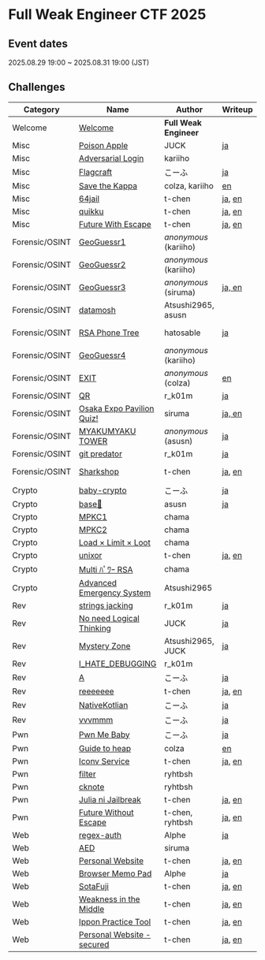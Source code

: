 # Full Weak Engineer CTF 2025

## Event dates

2025.08.29 19:00 ~ 2025.08.31 19:00 (JST)

## Challenges

|Category|Name|Author|Writeup|Difficulty|Tags|Solves|Score|
|---|---|---|---|---|---|---|---|
|Welcome|[Welcome](Welcome/Welcome)|**Full Weak Engineer**||||522|10|
|Misc|[Poison Apple](Misc/Poison%20Apple)|JUCK|[ja](https://zenn.dev/juck28/articles/a82cfdec0c136f#poison-apple)|Beginner||444|100|
|Misc|[Adversarial Login](Misc/Adversarial%20Login)|kariiho||Medium||95|230|
|Misc|[Flagcraft](Misc/Flagcraft)|こーふ|[ja](https://zenn.dev/koufu193/articles/b0aa6291d5655c#flagcraft(misc%2C-easy))|Easy||67|277|
|Misc|[Save the Kappa](Misc/Save%20the%20Kappa)|colza, kariiho|[en](https://github.com/colza12/FullWeakEngineerCTF2025_author-s_writeups/tree/main/Save_the_Kappa)|Medium|Blockchain|40|344|
|Misc|[64jail](Misc/64jail)|t-chen|[ja](https://github.com/tepel-chen/My-CTF-Challs/blob/main/Full%20Weak%20Engineer%20CTF%202025/64jail/README-ja.md), [en](https://github.com/tepel-chen/My-CTF-Challs/blob/main/Full%20Weak%20Engineer%20CTF%202025/64jail/README.md)|Medium|Jail|6|478|
|Misc|[quikku](Misc/quikku)|t-chen|[ja](https://github.com/tepel-chen/My-CTF-Challs/blob/main/Full%20Weak%20Engineer%20CTF%202025/quikku/README-ja.md), [en](https://github.com/tepel-chen/My-CTF-Challs/blob/main/Full%20Weak%20Engineer%20CTF%202025/quikku/README.md)|Medium||1|500|
|Misc|[Future With Escape](Misc/Future%20With%20Escape)|t-chen|[ja](https://github.com/tepel-chen/My-CTF-Challs/blob/main/Full%20Weak%20Engineer%20CTF%202025/Future%20With%20Escape/README-ja.md), [en](https://github.com/tepel-chen/My-CTF-Challs/blob/main/Full%20Weak%20Engineer%20CTF%202025/Future%20With%20Escape/README.md)|Hard|Jail|1|500|
|Forensic/OSINT|[GeoGuessr1](Forensic_OSINT/GeoGuessr1)|*anonymous* (kariiho)|| Beginner|OSINT|404|100|
|Forensic/OSINT|[GeoGuessr2](Forensic_OSINT/GeoGuessr2)|*anonymous* (kariiho)||Easy|OSINT|320|100|
|Forensic/OSINT|[GeoGuessr3](Forensic_OSINT/GeoGuessr3)|*anonymous* (siruma)|[ja, en](https://zenn.dev/siruma/articles/f068760de2d7d2#geoguessr3(100pt%2C318-solve))|Medium|OSINT|318|100|
|Forensic/OSINT|[datamosh](Forensic_OSINT/datamosh)|Atsushi2965, asusn||Beginner|Forensic|294|106|
|Forensic/OSINT|[RSA Phone Tree](Forensic_OSINT/RSA%20Phone%20Tree)|hatosable|[ja](https://note.com/elbasable_81018/n/n86842f2ad799)|Medium|Crypto, Forensic|240|124|
|Forensic/OSINT|[GeoGuessr4](Forensic_OSINT/GeoGuessr4)|*anonymous* (kariiho)||Hard|OSINT|217|133|
|Forensic/OSINT|[EXIT](Forensic_OSINT/EXIT)|*anonymous* (colza)|[en](https://github.com/colza12/FullWeakEngineerCTF2025_author-s_writeups/tree/main/EXIT)|Medium|OSINT|189|147|
|Forensic/OSINT|[QR](Forensic_OSINT/QR)|r_k01m|[ja](https://qiita.com/r_k01m/items/e52183c600e913a97288#qr-forensicosint)|Beginner|Forensic|110|211|
|Forensic/OSINT|[Osaka Expo Pavilion Quiz!](Forensic_OSINT/Osaka%20Expo%20Pavilion%20Quiz!)|siruma|[ja, en](https://zenn.dev/siruma/articles/f068760de2d7d2#osaka-expo-pavilion-quiz!(256pt%2C78-solve))|Easy|OSINT|78|256|
|Forensic/OSINT|[MYAKUMYAKU TOWER](Forensic_OSINT/MYAKUMYAKU%20TOWER)|*anonymous* (asusn)|[ja](https://zenn.dev/asusn/articles/e03d1a2ebf271c#myakumyaku-tower-(76-solve-%2F-733-team))|Medium|OSINT|76|260|
|Forensic/OSINT|[git predator](Forensic_OSINT/git%20predator)|r_k01m|[ja](https://qiita.com/r_k01m/items/e52183c600e913a97288#git-predator)|Easy|OSINT|67|277|
|Forensic/OSINT|[Sharkshop](Forensic_OSINT/Sharkshop)|t-chen|[ja](https://github.com/tepel-chen/My-CTF-Challs/blob/main/Full%20Weak%20Engineer%20CTF%202025/Sharkshop/README-ja.md), [en](https://github.com/tepel-chen/My-CTF-Challs/blob/main/Full%20Weak%20Engineer%20CTF%202025/Sharkshop/README.md)|Medium|Forensic, Web|13|445|
|Crypto|[baby-crypto](Crypto/baby-crypto)|こーふ|[ja](https://zenn.dev/koufu193/articles/b0aa6291d5655c#baby-crypto(crypto%2C-beginner))|Beginner||563|100|
|Crypto|[base🚀](Crypto/base🚀)|asusn|[ja](https://zenn.dev/asusn/articles/e03d1a2ebf271c#base%F0%9F%9A%80-(316-solve-%2F-733-team))|Easy||316|101|
|Crypto|[MPKC1](Crypto/MPKC1)|chama||Medium||91|236|
|Crypto|[MPKC2](Crypto/MPKC2)|chama||Medium||69|273|
|Crypto|[Load × Limit × Loot](Crypto/Load%20×%20Limit%20×%20Loot)|chama||Easy||58|296|
|Crypto|[unixor](Crypto/unixor)|t-chen|[ja](https://github.com/tepel-chen/My-CTF-Challs/blob/main/Full%20Weak%20Engineer%20CTF%202025/unixor/README-ja.md), [en](https://github.com/tepel-chen/My-CTF-Challs/blob/main/Full%20Weak%20Engineer%20CTF%202025/unixor/README.md)|Easy||47|324|
|Crypto|[Multi ﾊﾟﾜｰ RSA](Crypto/Multi%20ﾊﾟﾜｰ%20RSA)|chama||Hard||20|414|
|Crypto|[Advanced Emergency System](Crypto/Advanced%20Emergency%20System)|Atsushi2965||Medium|Forensic|11|454|
|Rev|[strings jacking](Rev/strings%20jacking)|r_k01m|[ja](https://qiita.com/r_k01m/items/e52183c600e913a97288#strings-jacking-rev)|Beginner||447|100|
|Rev|[No need Logical Thinking](Rev/No%20need%20Logical%20Thinking)|JUCK|[ja](https://zenn.dev/juck28/articles/a82cfdec0c136f#mystery-zone(%E3%81%AA%E3%81%9E%E3%81%AE%E3%81%B0%E3%81%97%E3%82%87))|Easy||219|132|
|Rev|[Mystery Zone](Rev/Mystery%20Zone)|Atsushi2965, JUCK|[ja](https://zenn.dev/juck28/articles/a82cfdec0c136f#mystery-zone(%E3%81%AA%E3%81%9E%E3%81%AE%E3%81%B0%E3%81%97%E3%82%87))|Medium||97|227|
|Rev|[I_HATE_DEBUGGING](Rev/I%20HATE%20DEBUGGING)|r_k01m||Medium|[ja](https://qiita.com/r_k01m/items/e52183c600e913a97288#i_hate_debugging-rev)|25|395|
|Rev|[A](Rev/A)|こーふ|[ja](https://zenn.dev/koufu193/articles/b0aa6291d5655c#a(rev%2C-medium))|Medium||10|459|
|Rev|[reeeeeee](Rev/reeeeeee)|t-chen|[ja](https://github.com/tepel-chen/My-CTF-Challs/blob/main/Full%20Weak%20Engineer%20CTF%202025/reeeeeee/README-ja.md), [en](https://github.com/tepel-chen/My-CTF-Challs/blob/main/Full%20Weak%20Engineer%20CTF%202025/reeeeeee/README.md)|Easy||4|487|
|Rev|[NativeKotlian](Rev/NativeKotlian)|こーふ|[ja](https://zenn.dev/koufu193/articles/b0aa6291d5655c#nativekotlian(rev%2C-hard))|Hard||2|497|
|Rev|[vvvmmm](Rev/vvvmmm)|こーふ|[ja](https://zenn.dev/koufu193/articles/b0aa6291d5655c#vvvmmm-(rev%2C-hard))|Hard||1|500|
|Pwn|[Pwn Me Baby](Pwn/Pwn%20Me%20Baby)|こーふ|[ja](https://zenn.dev/koufu193/articles/b0aa6291d5655c#pwn-me-baby(pwn%2C-beginner))|Beginner||178|153|
|Pwn|[Guide to heap](Pwn/Guide%20to%20heap)|colza|[en](https://github.com/colza12/FullWeakEngineerCTF2025_author-s_writeups/tree/main/Guide_to_heap)|Easy||28|383|
|Pwn|[Iconv Service](Pwn/Iconv%20Service)|t-chen|[ja](https://github.com/tepel-chen/My-CTF-Challs/blob/main/Full%20Weak%20Engineer%20CTF%202025/Iconv%20Service/README-ja.md), [en](https://github.com/tepel-chen/My-CTF-Challs/blob/main/Full%20Weak%20Engineer%20CTF%202025/Iconv%20Service/README.md)|Easy||10|459|
|Pwn|[filter](Pwn/filter)|ryhtbsh||Medium||2|497|
|Pwn|[cknote](Pwn/cknote)|ryhtbsh||Medium||2|497|
|Pwn|[Julia ni Jailbreak](Pwn/Julia%20ni%20Jailbreak)|t-chen|[ja](https://github.com/tepel-chen/My-CTF-Challs/blob/main/Full%20Weak%20Engineer%20CTF%202025/Future%20Without%20Escape/README-ja.md), [en](https://github.com/tepel-chen/My-CTF-Challs/blob/main/Full%20Weak%20Engineer%20CTF%202025/Future%20Without%20Escape/README.md)|Hard|Jail|1|500|
|Pwn|[Future Without Escape](Pwn/Future%20Without%20Escape)|t-chen, ryhtbsh|[ja](https://github.com/tepel-chen/My-CTF-Challs/blob/main/Full%20Weak%20Engineer%20CTF%202025/Future%20Without%20Escape/README-ja.md), [en](https://github.com/tepel-chen/My-CTF-Challs/blob/main/Full%20Weak%20Engineer%20CTF%202025/Future%20Without%20Escape/README.md)|Hard|Jail|1|500|
|Web|[regex-auth](Web/regex-auth)|Alphe|[ja](https://zenn.dev/alphe/articles/aa23ae6300af8f#%5Bweb%5D-regex-auth)|Beginner||450|100|
|Web|[AED](Web/AED)|siruma||Easy|[ja, en](https://zenn.dev/siruma/articles/f068760de2d7d2#aed(127pt%2C232-solve))|232|127|
|Web|[Personal Website](Web/Personal%20Website)|t-chen|[ja](https://github.com/tepel-chen/My-CTF-Challs/blob/main/Full%20Weak%20Engineer%20CTF%202025/Personal%20Website/README-ja.md), [en](https://github.com/tepel-chen/My-CTF-Challs/blob/main/Full%20Weak%20Engineer%20CTF%202025/Personal%20Website/README.md)|Medium||11|454|
|Web|[Browser Memo Pad](Web/Browser%20Memo%20Pad)|Alphe|[ja](https://zenn.dev/alphe/articles/aa23ae6300af8f#%5Bweb%5D-browser-memo-pad)|Medium||8|468|
|Web|[SotaFuji](Web/SotaFuji)|t-chen|[ja](https://github.com/tepel-chen/My-CTF-Challs/blob/main/Full%20Weak%20Engineer%20CTF%202025/SotaFuji/README-ja.md), [en](https://github.com/tepel-chen/My-CTF-Challs/blob/main/Full%20Weak%20Engineer%20CTF%202025/SotaFuji/README.md)|Medium||1|500|
|Web|[Weakness in the Middle](Web/Weakness%20in%20the%20Middle)|t-chen|[ja](https://github.com/tepel-chen/My-CTF-Challs/blob/main/Full%20Weak%20Engineer%20CTF%202025/Weakness%20in%20the%20Middle/README-ja.md), [en](https://github.com/tepel-chen/My-CTF-Challs/blob/main/Full%20Weak%20Engineer%20CTF%202025/Weakness%20in%20the%20Middle/README.md)|Medium||1|500|
|Web|[Ippon Practice Tool](Web/Ippon%20Practice%20Tool)|t-chen|[ja](https://github.com/tepel-chen/My-CTF-Challs/blob/main/Full%20Weak%20Engineer%20CTF%202025/Ippon%20Practice%20Tool/README-ja.md), [en](https://github.com/tepel-chen/My-CTF-Challs/blob/main/Full%20Weak%20Engineer%20CTF%202025/Ippon%20Practice%20Tool/README.md)|Hard||1|500|
|Web|[Personal Website - secured](Web/Personal%20Website%20-%20secured)|t-chen|[ja](https://github.com/tepel-chen/My-CTF-Challs/blob/main/Full%20Weak%20Engineer%20CTF%202025/Personal%20Website%20-%20secured/README-ja.md), [en](https://github.com/tepel-chen/My-CTF-Challs/blob/main/Full%20Weak%20Engineer%20CTF%202025/Personal%20Website%20-%20secured/README.md)|Hard||0|500|
